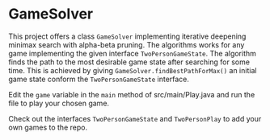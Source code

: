 # GameSolver
This project offers a class `GameSolver` implementing iterative deepening minimax search with alpha-beta pruning. The algorithms works for any game implementing the given interface `TwoPersonGameState`. The algorithm finds the path to the most desirable game state after searching for some time. This is achieved by giving `GameSolver.findBestPathForMax()` an initial game state conform the `TwoPersonGameState` interface. 

Edit the `game` variable in the `main` method of src/main/Play.java and run the file to play your chosen game.

Check out the interfaces `TwoPersonGameState` and `TwoPersonPlay` to add your own games to the repo.